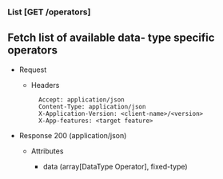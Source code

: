 ### List [GET /operators]

## Fetch list of available data- type specific operators

+ Request
    + Headers

            Accept: application/json
            Content-Type: application/json
            X-Application-Version: <client-name>/<version>
            X-App-features: <target feature>

+ Response 200 (application/json)

    + Attributes

        + data (array[DataType Operator], fixed-type)

<!-- include(../error_responses.md) -->
